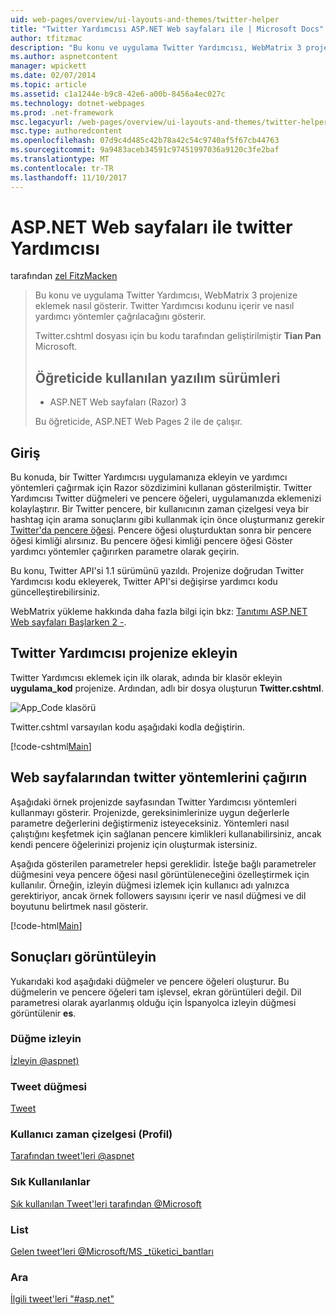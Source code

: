 ```yaml
---
uid: web-pages/overview/ui-layouts-and-themes/twitter-helper
title: "Twitter Yardımcısı ASP.NET Web sayfaları ile | Microsoft Docs"
author: tfitzmac
description: "Bu konu ve uygulama Twitter Yardımcısı, WebMatrix 3 projenize eklemek nasıl gösterir. Twitter Yardımcısı kodunu içerir ve yardımcı çağrısının nasıl gerçekleştireceğini..."
ms.author: aspnetcontent
manager: wpickett
ms.date: 02/07/2014
ms.topic: article
ms.assetid: c1a1244e-b9c8-42e6-a00b-8456a4ec027c
ms.technology: dotnet-webpages
ms.prod: .net-framework
msc.legacyurl: /web-pages/overview/ui-layouts-and-themes/twitter-helper
msc.type: authoredcontent
ms.openlocfilehash: 07d9c4d485c42b78a42c54c9740af5f67cb44763
ms.sourcegitcommit: 9a9483aceb34591c97451997036a9120c3fe2baf
ms.translationtype: MT
ms.contentlocale: tr-TR
ms.lasthandoff: 11/10/2017
---
```

<a name="twitter-helper-with-aspnet-web-pages"></a>ASP.NET Web sayfaları ile twitter Yardımcısı
====================
tarafından [zel FitzMacken](https://github.com/tfitzmac)

> Bu konu ve uygulama Twitter Yardımcısı, WebMatrix 3 projenize eklemek nasıl gösterir. Twitter Yardımcısı kodunu içerir ve nasıl yardımcı yöntemler çağrılacağını gösterir.
> 
> Twitter.cshtml dosyası için bu kodu tarafından geliştirilmiştir **Tian Pan** Microsoft.
> 
> ## <a name="software-versions-used-in-the-tutorial"></a>Öğreticide kullanılan yazılım sürümleri
> 
> 
> - ASP.NET Web sayfaları (Razor) 3
>   
> 
> Bu öğreticide, ASP.NET Web Pages 2 ile de çalışır.


## <a name="introduction"></a>Giriş

Bu konuda, bir Twitter Yardımcısı uygulamanıza ekleyin ve yardımcı yöntemleri çağırmak için Razor sözdizimini kullanan gösterilmiştir. Twitter Yardımcısı Twitter düğmeleri ve pencere öğeleri, uygulamanızda eklemenizi kolaylaştırır. Bir Twitter pencere, bir kullanıcının zaman çizelgesi veya bir hashtag için arama sonuçlarını gibi kullanmak için önce oluşturmanız gerekir [Twitter'da pencere öğesi](https://twitter.com/settings/widgets). Pencere öğesi oluşturduktan sonra bir pencere öğesi kimliği alırsınız. Bu pencere öğesi kimliği pencere öğesi Göster yardımcı yöntemler çağırırken parametre olarak geçirin.

Bu konu, Twitter API'si 1.1 sürümünü yazıldı. Projenize doğrudan Twitter Yardımcısı kodu ekleyerek, Twitter API'si değişirse yardımcı kodu güncelleştirebilirsiniz.

WebMatrix yükleme hakkında daha fazla bilgi için bkz: [Tanıtımı ASP.NET Web sayfaları Başlarken 2 -](../getting-started/introducing-aspnet-web-pages-2/getting-started.md).

## <a name="add-twitter-helper-to-your-project"></a>Twitter Yardımcısı projenize ekleyin

Twitter Yardımcısı eklemek için ilk olarak, adında bir klasör ekleyin **uygulama\_kod** projenize. Ardından, adlı bir dosya oluşturun **Twitter.cshtml**.

![App_Code klasörü](twitter-helper/_static/image1.png)

Twitter.cshtml varsayılan kodu aşağıdaki kodla değiştirin.

[!code-cshtml[Main](twitter-helper/samples/sample1.cshtml)]

## <a name="call-twitter-methods-from-your-web-pages"></a>Web sayfalarından twitter yöntemlerini çağırın

Aşağıdaki örnek projenizde sayfasından Twitter Yardımcısı yöntemleri kullanmayı gösterir. Projenizde, gereksinimlerinize uygun değerlerle parametre değerlerini değiştirmeniz isteyeceksiniz. Yöntemleri nasıl çalıştığını keşfetmek için sağlanan pencere kimlikleri kullanabilirsiniz, ancak kendi pencere öğelerinizi projeniz için oluşturmak istersiniz.

Aşağıda gösterilen parametreler hepsi gereklidir. İsteğe bağlı parametreler düğmesini veya pencere öğesi nasıl görüntüleneceğini özelleştirmek için kullanılır. Örneğin, izleyin düğmesi izlemek için kullanıcı adı yalnızca gerektiriyor, ancak örnek followers sayısını içerir ve nasıl düğmesi ve dil boyutunu belirtmek nasıl gösterir.

[!code-html[Main](twitter-helper/samples/sample2.html)]

## <a name="see-the-results"></a>Sonuçları görüntüleyin

Yukarıdaki kod aşağıdaki düğmeler ve pencere öğeleri oluşturur. Bu düğmelerin ve pencere öğeleri tam işlevsel, ekran görüntüleri değil. Dil parametresi olarak ayarlanmış olduğu için İspanyolca izleyin düğmesi görüntülenir **es**.

### <a name="follow-button"></a>Düğme izleyin

[İzleyin @aspnet)](https://twitter.com/aspnet)<script>! işlevi (d, s, kimliği) {var js, fjs d.getElementsByTagName(s) [0], p = /^http:/.test(d.location) =? 'http': 'https'; varsa (! d.getElementById(id)) {js d.createElement(s); = js.id = kimliği; js.src = p + ': / / platform.twitter.com/widgets.js'; fjs.parentNode.insertBefore (js, fjs);}} (belge, 'komut dosyası', 'twitter-wjs');</script>

### <a name="tweet-button"></a>Tweet düğmesi

[Tweet](https://twitter.com/share)<script>! işlevi (d, s, kimliği) {var js, fjs d.getElementsByTagName(s) [0], p = /^http:/.test(d.location) =? 'http': 'https'; varsa (! d.getElementById(id)) {js d.createElement(s); = js.id = kimliği; js.src = p + ': / / platform.twitter.com/widgets.js'; fjs.parentNode.insertBefore (js, fjs);}} (belge, 'komut dosyası', 'twitter-wjs');</script>

### <a name="user-timeline-profile"></a>Kullanıcı zaman çizelgesi (Profil)

[Tarafından tweet'leri @aspnet ](https://twitter.com/aspnet) <script>! işlevi (d, s, kimliği) {var js, fjs d.getElementsByTagName(s) [0], p = /^http:/.test(d.location) =? 'http': 'https'; varsa (! d.getElementById(id)) {js d.createElement(s); = js.id = kimliği; js.src = p + ": / / platform.twitter.com/widgets.js"; fjs.parentNode.insertBefore (js, fjs);}} (belge, "komut dosyası", "twitter-wjs");</script>

### <a name="favorites"></a>Sık Kullanılanlar

[Sık kullanılan Tweet'leri tarafından @Microsoft ](https://twitter.com/Microsoft/favorites) <script>! işlevi (d, s, kimliği) {var js, fjs d.getElementsByTagName(s) [0], p = /^http:/.test(d.location) =? 'http': 'https'; varsa (! d.getElementById(id)) {js d.createElement(s); = js.id = kimliği; js.src = p + ": / / platform.twitter.com/widgets.js"; fjs.parentNode.insertBefore (js, fjs);}} (belge, "komut dosyası", "twitter-wjs");</script>

### <a name="list"></a>List

[Gelen tweet'leri @Microsoft/MS \_tüketici\_bantları](https://twitter.com/microsoft/ms-consumer-brands/)<script>! işlevi (d, s, kimliği) {var js, fjs d.getElementsByTagName(s) [0], p = /^http:/.test(d.location) =? 'http': 'https'; varsa (! d.getElementById(id)) {js d.createElement(s); = js.id = kimliği; js.src = p + ": / / platform.twitter.com/widgets.js"; fjs.parentNode.insertBefore (js, fjs);}} (belge, "komut dosyası", "twitter-wjs");</script>

### <a name="search"></a>Ara

[İlgili tweet'leri &quot;#asp.net&quot;](https://twitter.com/search?q=%23asp.net)<script>! işlevi (d, s, kimliği) {var js, fjs d.getElementsByTagName(s) [0], p = /^http:/.test(d.location) =? 'http': 'https'; varsa (! d.getElementById(id)) {js d.createElement(s); = js.id = kimliği; js.src = p + ": / / platform.twitter.com/widgets.js"; fjs.parentNode.insertBefore (js, fjs);}} (belge, "komut dosyası", "twitter-wjs");</script>
